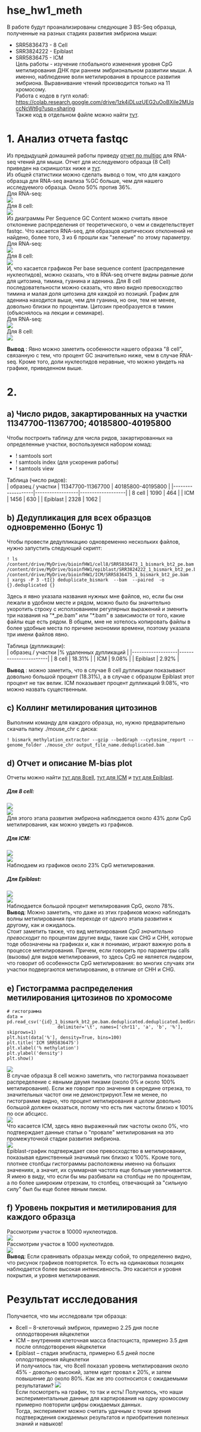 # hse_hw1_meth
В работе будут проанализированы следующие 3 BS-Seq образца, полученные на разных стадиях развития эмбриона мыши:
* SRR5836473 - 8 Cell
* SRR3824222 - Epiblast
* SRR5836475 - ICM  
Цель работы - изучение глобального изменения уровня CpG метилирования ДНК при раннем эмбриональном развитии мыши. А именно, наблюдение волн метилирования в процессе развития эмбриона. Выравнивание чтений производится только на 11 хромосому.  
Работа с кодов в гугл колаб: https://colab.research.google.com/drive/1zk4iDLuzUEG2uOoBXiIe2MUqccNcWt6g?usp=sharing  
Также код в отдельном файле можно найти [тут](https://github.com/kseniashilova/hse_hw1_meth/blob/main/Shilova_Ksenia_Methylation_ipynb_.ipynb).    
# 1. Анализ отчета fastqc  
Из предыдущей домашней работы приведу [отчет по multiqc](https://github.com/kseniashilova/hse_hw1_meth/blob/main/multiqc_RNA.html) для RNA-seq чтений для мыши. 
Отчет для исследуемого образца (8 Cell) приведен на скриншотах ниже и [тут](https://github.com/kseniashilova/hse_hw1_meth/blob/main/SRR5836473_1_fastqc.html).  
Из общей статистики можно сделать вывод о том, что для каждого образца для RNA-seq анализа %GC больше, чем для нашего исследуемого образца. Около 50% против 36%.  
Для RNA-seq:  
![](https://github.com/kseniashilova/hse_hw1_meth/blob/main/pic/general_stat_RNA.PNG)  
Для 8 cell:  
![](https://github.com/kseniashilova/hse_hw1_meth/blob/main/pic/general_stat_8cell.PNG)  
Из диаграммы Per Sequence GC Content можно считать явное отклонение распределения от теоретического, о чем и свидетельствует fastqc. Что касается RNA-seq, для образцов критических отклонений не найдено, более того, 3 из 6 прошли как "зеленые" по этому параметру.  
Для RNA-seq:  
![](https://github.com/kseniashilova/hse_hw1_meth/blob/main/pic/GC_RNA.PNG)  
Для 8 cell:  
![](https://github.com/kseniashilova/hse_hw1_meth/blob/main/pic/GC_8cell.PNG)    
И, что касается графиков Per base sequence content (распределение нуклеотидов), можно сказать, что в RNA-seq отчете видны равные доли для цитозина, тимина, гуанина и аденина. Для 8 cell последовательности можно сказать, что явно видно превосходство тимина и малая доля цитозина для каждой из позиций. График для аденина находится выше, чем для гуанина, но они, тем не менее, довольно близки по процентам. Цитозин преобразуется в тимин (объяснялось на лекции и семинаре).    
Для RNA-seq:  
![](https://github.com/kseniashilova/hse_hw1_meth/blob/main/pic/content_RNA.PNG)  
Для 8 cell:  
![](https://github.com/kseniashilova/hse_hw1_meth/blob/main/pic/content_8cells.PNG)  
  
**Вывод** : Явно можно заметить особенности нашего образка "8 cell", связанную с тем, что процент GC значительно ниже, чем в случае RNA-seq. Кроме того, доли нуклеотидов неравные, что можно увидеть на графике, приведенном выше.   
# 2. 
## a) Число ридов, закартированных на участки 11347700-11367700; 40185800-40195800  
Чтобы построить таблицу для числа ридов, закартированных на определенные участки, воспользуемся набором комад: 
* ! samtools sort
* ! samtools index (для ускорения работы)
* ! samtools view  
  
Таблица (число ридов):  
| образец / участки | 11347700-11367700 | 40185800-40195800 |
|-------------------|------------------|-------------------|
| 8 cell            | 1090             | 464               |
| ICM               | 1456             | 630               |
| Epiblast          | 2328             | 1062              |


## b) Дедупликация для всех образцов одновременно (Бонус 1)
Чтобы провести дедупликацию одновременно нескольких файлов, нужно запустить следующий скрипт:  
```
! ls /content/drive/MyDrive/bioinfHW1/cell8/SRR5836473_1_bismark_bt2_pe.bam /content/drive/MyDrive/bioinfHW1/epiblast/SRR3824222_1_bismark_bt2_pe.bam /content/drive/MyDrive/bioinfHW1/ICM/SRR5836475_1_bismark_bt2_pe.bam  | xargs -P 3 -tI{} deduplicate_bismark  --bam  --paired  -o {}.deduplicated {}
```
Здесь я явно указала названия нужных мне файлов, но, если бы они лежали в удобном месте и рядом, можно было бы значительно укоротить строку с исползованием регулярных выражений и зменить три названия на "\*_pe.bam" или "\*.bam" в зависимости от того, какие файлы еще есть рядом. В общем, мне не хотелось копировать файлы в более удобные места по причине экономии времени, поэтому указала три имени файлов явно.  

Таблица (дупликации):  
| образец / участки |% удаленных дупликаций |
|-------------------|-----------------------|
| 8 cell            | 18.31%                |
| ICM               | 9.08%                 |
| Epiblast          | 2.92%                 |
  
**Вывод** : можно заметить, что в случае 8 cell дупликации показывают довольно большой процент (18.31%), а в случае с образцом Epiblast этот процент не так велик. ICM показывает процент дупликаций 9.08%, что можно назвать существенным.   
  
## c) Коллинг метилирования цитозинов
Выполним команду для каждого образца, но, нужно предварительно скачать папку ./mouse_chr  с диска:  
```
! bismark_methylation_extractor --gzip --bedGraph --cytosine_report --genome_folder ./mouse_chr output_file_name.deduplicated.bam
```
## d) Отчет и описание M-bias plot  
Отчеты можно найти [тут для 8cell](https://github.com/kseniashilova/hse_hw1_meth/blob/main/SRR5836473_1_bismark_bt2_pe.deduplication_report.html), [тут для ICM](https://github.com/kseniashilova/hse_hw1_meth/blob/main/SRR5836475_1_bismark_bt2_pe.deduplication_report.html) и [тут для Epiblast](https://github.com/kseniashilova/hse_hw1_meth/blob/main/SRR3824222_1_bismark_bt2_pe.deduplication_report.html).    
##### Для 8 cell:  
![](https://github.com/kseniashilova/hse_hw1_meth/blob/main/pic/mbias_SRR5836473.PNG)  
![](https://github.com/kseniashilova/hse_hw1_meth/blob/main/pic/mbias_SRR5836473_2.PNG)   
Для этого этапа развития эмбриона наблюдается около 43% доли CpG метилирования, как можно увидеть из графиков.  
##### Для ICM:
![](https://github.com/kseniashilova/hse_hw1_meth/blob/main/pic/mbias_SRR5836475.PNG)  
![](https://github.com/kseniashilova/hse_hw1_meth/blob/main/pic/mbias_SRR5836475_2.PNG)   
Наблюдаем из графиков около 23% CpG метилирования.
##### Для Epiblast:
![](https://github.com/kseniashilova/hse_hw1_meth/blob/main/pic/mbias_SRR3824222.PNG)  
![](https://github.com/kseniashilova/hse_hw1_meth/blob/main/pic/mbias_SRR3824222_2.PNG)  
Наблюдается большой процент метилирования CpG, около 78%.  
**Вывод**: Можно заметить, что даже из этих графиков можно наблюдать волны метилирования при переходе от одного этапа развития к другому, как и ожидалось.   
Стоит заметить также, что вид метилирования *CpG значительно превосходит* по процентам другие виды, такие как CHG и CHH, которые тоде обозначены на графиках и, как я понимаю, играют важную роль в процессе метилирования. Причем, если говорить про параметры calls (вызовы) для видов метилирования, то здесь CpG не является лидером, что говорит об особенности CpG метилирования: во многих случаях эти участки подвергаются метилированию, в отличие от CHH и CHG.    
## e) Гистограмма распределения метилирования цитозинов по хромосоме
```
# гистограмма
data = pd.read_csv('{id}_1_bismark_bt2_pe.bam.deduplicated.deduplicated.bedGraph', 
                   delimiter='\t', names=['chr11', 'a', 'b', '%'], skiprows=1)
plt.hist(data['%'], density=True, bins=100)
plt.title('ICM SRR5836475')
plt.xlabel('% methylation')
plt.ylabel('density')
plt.show()
```
![](https://github.com/kseniashilova/hse_hw1_meth/blob/main/pic/hist_8cell.png)   
В случае образца 8 cell можно заметить, что гистограмма показывает распределение с явными двумя пиками (около 0% и около 100% метилирования). Если же говорит про значения в середине отрезка, то значительных частот они не демонстрируют.Тем не менее, по гистограмме видно, что процент метилирования *в целом* довольно большой должен оказаться, потому что есть пик частоты близко к 100% по оси абсцисс.   
![](https://github.com/kseniashilova/hse_hw1_meth/blob/main/pic/hist_icm.png)  
Что касается ICM, здесь явно выраженный пик частоты около 0%, что подтверждает данные статьи о "провале" метилирования на это промежуточной стадии развития эмбриона.   
![](https://github.com/kseniashilova/hse_hw1_meth/blob/main/pic/hist_epiblast.png)  
Epiblast-график подтверждает свое превосходство в метилировании, показывая единственный значимый пик близко к 100%. Кроме того, плотнее столбцы гистограммы расположены именно на больших значениях, а значит, их суммарная частота еще больше увеличивается. Я имею в виду, что если бы мы разбивали на столбцы не по процентам, а по более шиироким отрезкам, то столбец, отвечающий за "сильную силу" был бы еще более явным пиком.     
## f) Уровень покрытия и метилирования для каждого образца  
Рассмотрим участок в 10000 нуклеотидов.   
![](https://github.com/kseniashilova/hse_hw1_meth/blob/main/pic/image_cov_meth_10000.png)  
Рассмотрим участок в 1000 нуклеотидов.   
![](https://github.com/kseniashilova/hse_hw1_meth/blob/main/pic/image_cov_meth_1000.png)  
**Вывод**: Если сравнивать образцы между собой, то определенно видно, что рисунок графиков повторяется. То есть на одинаковых позициях наблюдается более высокая интенсивность. Это касается и уровня покрытия, и уровня метилирования. 

# Результат исследования  
Получается, что мы исследовали три образца:  
* 8cell – 8-клеточный эмбрион, примерно 2.25 дня после оплодотворения яйцеклетки
* ICM – внутренняя клеточная масса бластоциста, примерно 3.5 дня после оплодотворения яйцеклетки
* Epiblast – стадия эпибласта, примерно 6.5 дней после оплодотворения яйцеклетки  
И получилось так, что 8cell показал уровень метилирования около 45% - довольно высокий, затем идет провал к 20%, и затем повышение до около 80%. Как же это соотносится с ожидаемыми результатами? 
![](https://github.com/kseniashilova/hse_hw1_meth/blob/main/pic/article.png)    
Если посмотреть на график, то так и есть! Получилось, что наши экспериментальные данные для картирования на одну хромосому примерно повторили цифры ожидаемых данных.  
Тогда, эксперимент можно считать удачным с точки зрения подтверждения ожидаемых результатов и приобритения полезных знаний и навыков! 
